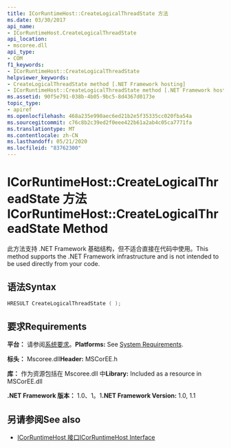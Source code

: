 ```yaml
---
title: ICorRuntimeHost::CreateLogicalThreadState 方法
ms.date: 03/30/2017
api_name:
- ICorRuntimeHost.CreateLogicalThreadState
api_location:
- mscoree.dll
api_type:
- COM
f1_keywords:
- ICorRuntimeHost::CreateLogicalThreadState
helpviewer_keywords:
- CreateLogicalThreadState method [.NET Framework hosting]
- ICorRuntimeHost::CreateLogicalThreadState method [.NET Framework hosting]
ms.assetid: 90f5e791-038b-4b05-9bc5-8d4367d0173e
topic_type:
- apiref
ms.openlocfilehash: 468a235e990aec6ed21b2e5f35335cc020fba54a
ms.sourcegitcommit: c76c8b2c39ed2f0eee422b61a2ab4c05ca7771fa
ms.translationtype: MT
ms.contentlocale: zh-CN
ms.lasthandoff: 05/21/2020
ms.locfileid: "83762300"
---
```

# <a name="icorruntimehostcreatelogicalthreadstate-method"></a><span data-ttu-id="b1bee-102">ICorRuntimeHost::CreateLogicalThreadState 方法</span><span class="sxs-lookup"><span data-stu-id="b1bee-102">ICorRuntimeHost::CreateLogicalThreadState Method</span></span>
<span data-ttu-id="b1bee-103">此方法支持 .NET Framework 基础结构，但不适合直接在代码中使用。</span><span class="sxs-lookup"><span data-stu-id="b1bee-103">This method supports the .NET Framework infrastructure and is not intended to be used directly from your code.</span></span>  
  
## <a name="syntax"></a><span data-ttu-id="b1bee-104">语法</span><span class="sxs-lookup"><span data-stu-id="b1bee-104">Syntax</span></span>  
  
```cpp  
HRESULT CreateLogicalThreadState ( );  
```  
  
## <a name="requirements"></a><span data-ttu-id="b1bee-105">要求</span><span class="sxs-lookup"><span data-stu-id="b1bee-105">Requirements</span></span>  
 <span data-ttu-id="b1bee-106">**平台：** 请参阅[系统要求](../../get-started/system-requirements.md)。</span><span class="sxs-lookup"><span data-stu-id="b1bee-106">**Platforms:** See [System Requirements](../../get-started/system-requirements.md).</span></span>  
  
 <span data-ttu-id="b1bee-107">**标头：** Mscoree.dll</span><span class="sxs-lookup"><span data-stu-id="b1bee-107">**Header:** MSCorEE.h</span></span>  
  
 <span data-ttu-id="b1bee-108">**库：** 作为资源包括在 Mscoree.dll 中</span><span class="sxs-lookup"><span data-stu-id="b1bee-108">**Library:** Included as a resource in MSCorEE.dll</span></span>  
  
 <span data-ttu-id="b1bee-109">**.NET Framework 版本：** 1.0、1。1</span><span class="sxs-lookup"><span data-stu-id="b1bee-109">**.NET Framework Version:** 1.0, 1.1</span></span>  
  
## <a name="see-also"></a><span data-ttu-id="b1bee-110">另请参阅</span><span class="sxs-lookup"><span data-stu-id="b1bee-110">See also</span></span>

- [<span data-ttu-id="b1bee-111">ICorRuntimeHost 接口</span><span class="sxs-lookup"><span data-stu-id="b1bee-111">ICorRuntimeHost Interface</span></span>](icorruntimehost-interface.md)
